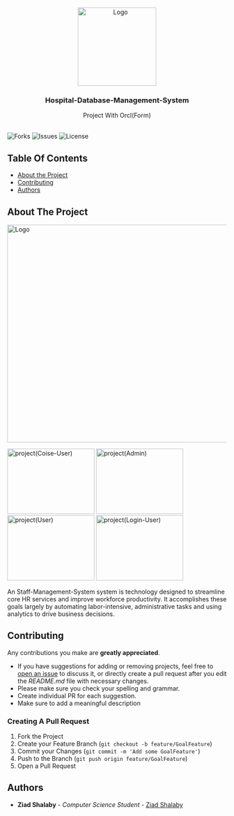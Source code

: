 

<br/>
<p align="center">
  <a href="https://github.com/ZeadShalaby/Hospital-Database-Management-System">
    <img src="https://i.imgur.com/hjIIaKo.png" alt="Logo" width="180" height="180">
  </a>
  

<h3 align="center">Hospital-Database-Management-System</h3>

  <p align="center">
    Project With Orcl(Form)
    <br/>
    <br/>
  </p>


![Forks](https://img.shields.io/github/forks/ZeadShalaby/Hospital-Database-Management-System?style=social) ![Issues](https://img.shields.io/github/issues/ZeadShalaby/Hospital-Database-Management-System) ![License](https://img.shields.io/github/license/ZeadShalaby/Hospital-Database-Management-System)

## Table Of Contents

* [About the Project](#about-the-project)
* [Contributing](#contributing)
* [Authors](#authors)

## About The Project


 <img src="https://imgur.com/5tu7wQz.png" alt="Logo" width="900" height="500">
 <br/>
<p >
 <img src="https://i.imgur.com/z96h1vb.png" alt="project(Coise-User)" width="200" height="150">
 <img src="https://i.imgur.com/6Xxnqhv.png" alt="project(Admin)" width="200" height="150">
 <img src="https://i.imgur.com/JE3vHEI.png" alt="project(User)" width="200" height="150">
 <img src="https://i.imgur.com/UKpjKbc.png" alt="project(Login-User)" width="200" height="150">
</p>

 An Staff-Management-System system is technology designed to streamline core HR services and improve workforce productivity. It accomplishes these goals largely by automating labor-intensive, administrative tasks and using analytics to drive business decisions.

## Contributing

Any contributions you make are **greatly appreciated**.

* If you have suggestions for adding or removing projects, feel free
  to [open an issue](https://github.com/ZeadShalaby/Hospital-Database-Management-System/issues/new) to discuss it, or directly
  create a pull request after you edit the *README.md* file with necessary changes.
* Please make sure you check your spelling and grammar.
* Create individual PR for each suggestion.
* Make sure to add a meaningful description

### Creating A Pull Request

1. Fork the Project
2. Create your Feature Branch (`git checkout -b feature/GoalFeature`)
3. Commit your Changes (`git commit -m 'Add some GoalFeature'`)
4. Push to the Branch (`git push origin feature/GoalFeature`)
5. Open a Pull Request

## Authors

* **Ziad Shalaby** - *Computer Science Student* - [Ziad Shalaby](https://github.com/ZeadShalaby)

